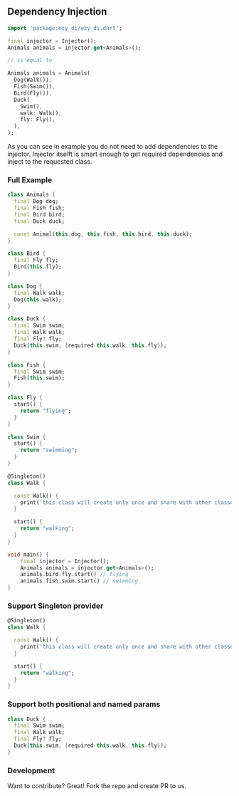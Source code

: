 ## Dependency Injection

```dart
import 'package:ezy_di/ezy_di.dart';

final injector = Injector();
Animals animals = injector.get<Animals>();

// is equal to 

Animals animals = Animals(
  Dog(Walk()), 
  Fish(Swim()), 
  Bird(Fly()), 
  Duck(
    Swim(), 
    walk: Walk(), 
    fly: Fly(),
  ),
);

```

As you can see in example you do not need to add dependencies to the injector. 
Injector itselft is smart enough to get required dependencies and inject to the requested class.

### Full Example

```dart
class Animals {
  final Dog dog;
  final Fish fish;
  final Bird bird;
  final Duck duck;

  const Animal(this.dog, this.fish, this.bird, this.duck);
}

class Bird {
  final Fly fly;
  Bird(this.fly);
}

class Dog {
  final Walk walk;
  Dog(this.walk);
}

class Duck {
  final Swim swim;
  final Walk walk;
  final Fly? fly;
  Duck(this.swim, {required this.walk, this.fly});
}

class Fish {
  final Swim swim;
  Fish(this.swim);
}

class Fly {
  start() {
    return "flying";
  }
}

class Swim {
  start() {
    return "swimming";
  }
}

@Singleton()
class Walk {

  const Walk() {
    print('this class will create only once and share with other classes').
  }

  start() {
    return "walking";
  }
}

void main() {
    final injector = Injector();
    Animals animals = injector.get<Animals>();
    animals.bird.fly.start() // flying
    animals.fish.swim.start() // swimming
}

```

### Support Singleton provider 

```dart
@Singleton()
class Walk {

  const Walk() {
    print('this class will create only once and share with other classes').
  }

  start() {
    return "walking";
  }
}
```

### Support both positional and named params

```dart
class Duck {
  final Swim swim;
  final Walk walk;
  final Fly? fly;
  Duck(this.swim, {required this.walk, this.fly});
}

```

### Development
Want to contribute? Great! Fork the repo and create PR to us.
